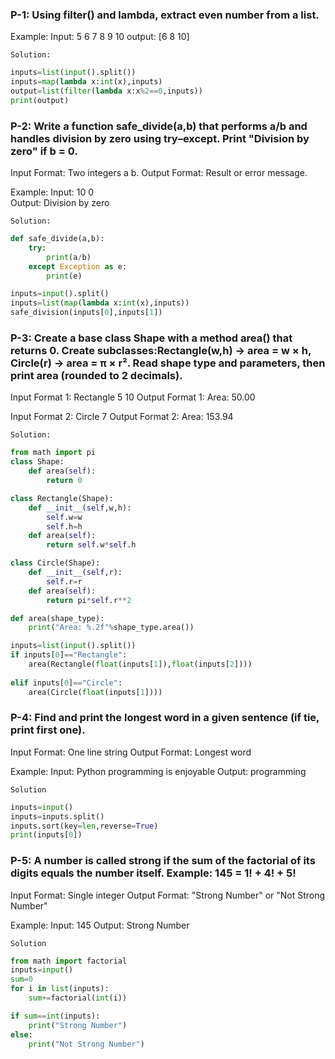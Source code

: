 ### P-1: Using filter() and lambda, extract even number from a list.
Example: 
Input: 5 6 7 8 9 10
output: [6 8 10]

`Solution:`
```py
inputs=list(input().split())
inputs=map(lambda x:int(x),inputs)
output=list(filter(lambda x:x%2==0,inputs))
print(output)
```

### P-2: Write a function safe_divide(a,b) that performs a/b and handles division by zero using try–except. Print "Division by zero" if b = 0.

Input Format:
Two integers a b.
Output Format:
Result or error message.

Example:
Input: 10 0  
Output: Division by zero

`Solution:`
```py
def safe_divide(a,b):
    try:
        print(a/b)
    except Exception as e:
        print(e)

inputs=input().split()
inputs=list(map(lambda x:int(x),inputs))
safe_division(inputs[0],inputs[1])
```

### P-3: Create a base class Shape with a method area() that returns 0. Create subclasses:Rectangle(w,h) → area = w × h, Circle(r) → area = π × r². Read shape type and parameters, then print area (rounded to 2 decimals).

Input Format 1:
Rectangle 5 10
Output Format 1:
Area: 50.00

Input Format 2:
Circle 7
Output Format 2:
Area: 153.94

`Solution:`
```py
from math import pi
class Shape:
    def area(self):
        return 0

class Rectangle(Shape):
    def __init__(self,w,h):
        self.w=w
        self.h=h
    def area(self):
        return self.w*self.h

class Circle(Shape):
    def __init__(self,r):
        self.r=r
    def area(self):
        return pi*self.r**2

def area(shape_type):
    print("Area: %.2f"%shape_type.area())

inputs=list(input().split())
if inputs[0]=="Rectangle":
    area(Rectangle(float(inputs[1]),float(inputs[2])))
    
elif inputs[0]=="Circle":
    area(Circle(float(inputs[1])))

```

### P-4: Find and print the longest word in a given sentence (if tie, print first one).

Input Format:
One line string
Output Format:
Longest word

Example:
Input: Python programming is enjoyable
Output: programming

`Solution`
```py
inputs=input()
inputs=inputs.split()
inputs.sort(key=len,reverse=True)
print(inputs[0])
```
### P-5: A number is called strong if the sum of the factorial of its digits equals the number itself. Example: 145 = 1! + 4! + 5!

Input Format:
Single integer
Output Format:
"Strong Number" or "Not Strong Number"

Example:
Input: 145
Output: Strong Number

`Solution`

```py
from math import factorial
inputs=input()
sum=0
for i in list(inputs):
    sum+=factorial(int(i))

if sum==int(inputs):
    print("Strong Number")
else:
    print("Not Strong Number")

```